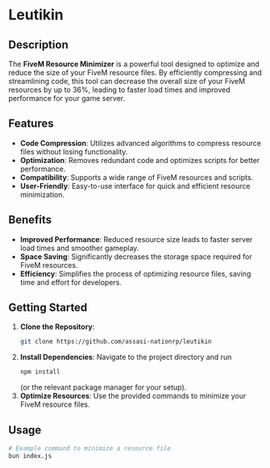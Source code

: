 # Leutikin

## Description
The **FiveM Resource Minimizer** is a powerful tool designed to optimize and reduce the size of your FiveM resource files. By efficiently compressing and streamlining code, this tool can decrease the overall size of your FiveM resources by up to 36%, leading to faster load times and improved performance for your game server.

## Features
- **Code Compression**: Utilizes advanced algorithms to compress resource files without losing functionality.
- **Optimization**: Removes redundant code and optimizes scripts for better performance.
- **Compatibility**: Supports a wide range of FiveM resources and scripts.
- **User-Friendly**: Easy-to-use interface for quick and efficient resource minimization.

## Benefits
- **Improved Performance**: Reduced resource size leads to faster server load times and smoother gameplay.
- **Space Saving**: Significantly decreases the storage space required for FiveM resources.
- **Efficiency**: Simplifies the process of optimizing resource files, saving time and effort for developers.

## Getting Started
1. **Clone the Repository**:
    ```bash
    git clone https://github.com/assasi-nationrp/leutikin
    ```
2. **Install Dependencies**: Navigate to the project directory and run
    ```bash
    npm install
    ```
   (or the relevant package manager for your setup).
3. **Optimize Resources**: Use the provided commands to minimize your FiveM resource files.

## Usage
```bash
# Example command to minimize a resource file
bun index.js
